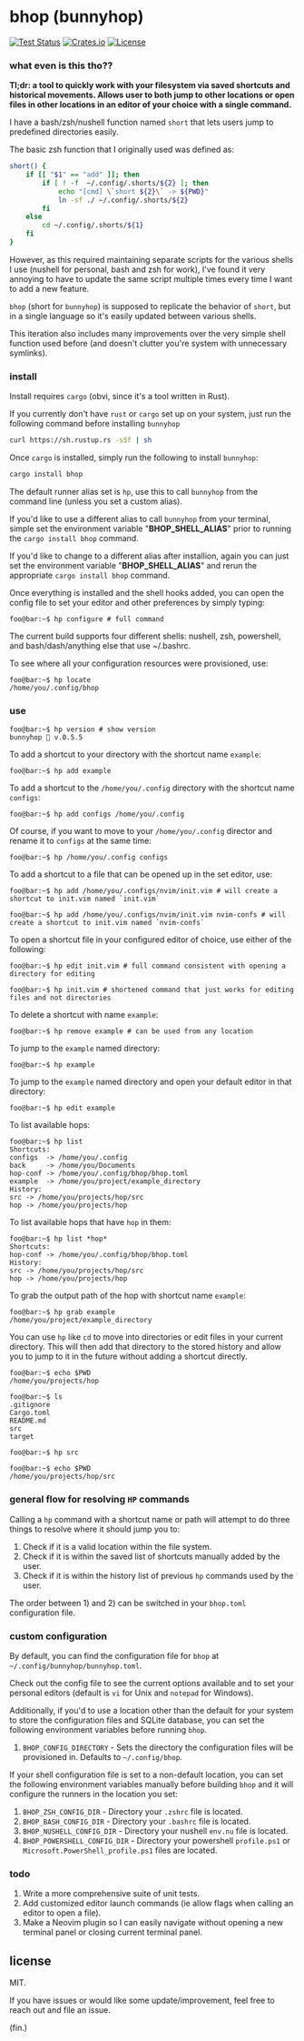 # bhop (bunnyhop)
[![Test Status](https://github.com/UnsafeOats/hop/actions/workflows/tests.yml/badge.svg)](https::/github.com/UnsafeOats/hop/actions)
[![Crates.io](https://img.shields.io/crates/v/bhop.svg)](https://crates.io/crates/bhop)
[![License](https://img.shields.io/github/license/UnsafeOats/hop)](LICENSE)

### what even is this tho??

**Tl;dr: a tool to quickly work with your filesystem via saved shortcuts and historical movements. Allows user to both jump to other locations or open files in other locations in an editor of your choice with a single command.**

I have a bash/zsh/nushell function named `short` that lets users jump to predefined directories easily.

The basic zsh function that I originally used was defined as:

```bash
short() {
    if [[ "$1" == "add" ]]; then
        if [ ! -f  ~/.config/.shorts/${2} ]; then
            echo "[cmd] \`short ${2}\` -> ${PWD}"
            ln -sf ./ ~/.config/.shorts/${2}
        fi
    else
        cd ~/.config/.shorts/${1}
    fi
}
```
However, as this required maintaining separate scripts for the various shells I use (nushell for personal, bash and zsh for work), I've found it very annoying to have to update the same script multiple times every time I want to add a new feature.

`bhop` (short for `bunnyhop`) is supposed to replicate the behavior of `short`, but in a single language so it's easily updated between various shells.

This iteration also includes many improvements over the very simple shell function used before (and doesn't clutter you're system with unnecessary symlinks).

### install
Install requires `cargo` (obvi, since it's a tool written in Rust).

If you currently don't have `rust` or `cargo` set up on your system, just run the following command before installing `bunnyhop`
```bash
curl https://sh.rustup.rs -sSf | sh
```
Once `cargo` is installed, simply run the following to install `bunnyhop`:
```bash
cargo install bhop
```
The default runner alias set is `hp`, use this to call `bunnyhop` from the command line (unless you set a custom alias).

If you'd like to use a different alias to call `bunnyhop` from your terminal, simple set the environment variable "**BHOP_SHELL_ALIAS**" prior to running the `cargo install bhop` command.

If you'd like to change to a different alias after installion, again you can just set the environment variable "**BHOP_SHELL_ALIAS**" and rerun the appropriate `cargo install bhop` command.

Once everything is installed and the shell hooks added, you can open the config file to set your editor and other preferences by simply typing:
```console
foo@bar:~$ hp configure # full command
```
The current build supports four different shells: nushell, zsh, powershell, and bash/dash/anything else that use ~/.bashrc.

To see where all your configuration resources were provisioned, use:
```console
foo@bar:~$ hp locate
/home/you/.config/bhop
```

### use
```
foo@bar:~$ hp version # show version
bunnyhop 🐇 v.0.5.5
```
To add a shortcut to your directory with the shortcut name `example`:
```console
foo@bar:~$ hp add example
```
To add a shortcut to the `/home/you/.config` directory with the shortcut name `configs`:
```console
foo@bar:~$ hp add configs /home/you/.config
```
Of course, if you want to move to your `/home/you/.config` director and rename it to `configs` at the same time:
```console
foo@bar:~$ hp /home/you/.config configs
```
To add a shortcut to a file that can be opened up in the set editor, use:
```console
foo@bar:~$ hp add /home/you/.configs/nvim/init.vim # will create a shortcut to init.vim named `init.vim`

foo@bar:~$ hp add /home/you/.configs/nvim/init.vim nvim-confs # will create a shortcut to init.vim named `nvim-confs`
```
To open a shortcut file in your configured editor of choice, use either of the following:
```console
foo@bar:~$ hp edit init.vim # full command consistent with opening a directory for editing

foo@bar:~$ hp init.vim # shortened command that just works for editing files and not directories
```
To delete a shortcut with name `example`:
```console
foo@bar:~$ hp remove example # can be used from any location
```
To jump to the `example` named directory:
```console
foo@bar:~$ hp example
```
To jump to the `example` named directory and open your default editor in that directory:
```console
foo@bar:~$ hp edit example
```
To list available hops:
```console
foo@bar:~$ hp list
Shortcuts:
configs  -> /home/you/.config
back     -> /home/you/Documents
hop-conf -> /home/you/.config/bhop/bhop.toml
example  -> /home/you/project/example_directory
History:
src -> /home/you/projects/hop/src
hop -> /home/you/projects/hop
```
To list available hops that have `hop` in them:
```console
foo@bar:~$ hp list *hop*
Shortcuts:
hop-conf -> /home/you/.config/bhop/bhop.toml
History:
src -> /home/you/projects/hop/src
hop -> /home/you/projects/hop
```
To grab the output path of the hop with shortcut name `example`:
```console
foo@bar:~$ hp grab example
/home/you/project/example_directory
```
You can use `hp` like `cd` to move into directories or edit files in your current directory.
This will then add that directory to the stored history and allow you to jump to it in the future without adding a shortcut directly.
```console
foo@bar:~$ echo $PWD
/home/you/projects/hop

foo@bar:~$ ls
.gitignore
Cargo.toml
README.md
src
target

foo@bar:~$ hp src

foo@bar:~$ echo $PWD
/home/you/projects/hop/src
```

### general flow for resolving `HP` commands
Calling a `hp` command with a shortcut name or path will attempt to do three things to resolve where it should jump you to:
1) Check if it is a valid location within the file system.
2) Check if it is within the saved list of shortcuts manually added by the user.
3) Check if it is within the history list of previous `hp` commands used by the user.

The order between 1) and 2) can be switched in your `bhop.toml` configuration file.

### custom configuration
By default, you can find the configuration file for `bhop` at `~/.config/bunnyhop/bunnyhop.toml`.

Check out the config file to see the current options available and to set your personal editors (default is `vi` for Unix and `notepad` for Windows).

Additionally, if you'd to use a location other than the default for your system to store the configuration files and SQLite database, you can set the following environment variables before running `bhop`.
1) `BHOP_CONFIG_DIRECTORY` - Sets the directory the configuration files will be provisioned in. Defaults to `~/.config/bhop`.

If your shell configuration file is set to a non-default location, you can set the following environment variables manually before building `bhop` and it will configure the runners in the location you set:
1) `BHOP_ZSH_CONFIG_DIR` - Directory your `.zshrc` file is located.
2) `BHOP_BASH_CONFIG_DIR` - Directory your `.bashrc` file is located.
3) `BHOP_NUSHELL_CONFIG_DIR` - Directory your nushell `env.nu` file is located.
4) `BHOP_POWERSHELL_CONFIG_DIR` - Directory your powershell `profile.ps1` or `Microsoft.PowerShell_profile.ps1` files are located.

### todo
1) Write a more comprehensive suite of unit tests.
2) Add customized editor launch commands (ie allow flags when calling an editor to open a file).
3) Make a Neovim plugin so I can easily navigate without opening a new terminal panel or closing current terminal panel.

## license
MIT.

If you have issues or would like some update/improvement, feel free to reach out and file an issue.

(fin.)
